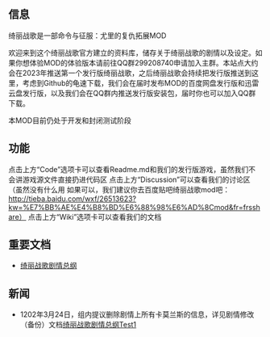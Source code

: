 ## 信息
绮丽战歌是一部命令与征服：尤里的复仇拓展MOD

欢迎来到这个绮丽战歌官方建立的资料库，储存关于绮丽战歌的剧情以及设定。如果你想体验MOD的体验版本请前往QQ群299208740申请加入主群。本站点大约会在2023年推送第一个发行版绮丽战歌，之后绮丽战歌会持续把发行版推送到这里，考虑到Github的龟速下载，我们会在届时发布MOD的百度网盘发行版和迅雷云盘发行版，以及我们会在QQ群内推送发行版安装包，届时你也可以加入QQ群下载。

本MOD目前仍处于开发和封闭测试阶段

## 功能
点击上方“Code”选项卡可以查看Readme.md和我们的发行版游戏，虽然我们不会讲游戏源文件直接扔进代码区
点击上方“Discussion”可以查看我们的讨论区（虽然没有什么用 如果可以，我们建议你去百度贴吧绮丽战歌mod吧：http://tieba.baidu.com/wxf/26513623?kw=%E7%BB%AE%E4%B8%BD%E6%88%98%E6%AD%8Cmod&fr=frsshare）
点击上方“Wiki”选项卡可以查看我们的文档
## 重要文档
- [绮丽战歌剧情总纲](https://github.com/HymnOfWar/Hymn-of-war-official/wiki/%E7%BB%AE%E4%B8%BD%E6%88%98%E6%AD%8C%E5%89%A7%E6%83%85%E6%80%BB%E7%BA%B2)


## 新闻
- 1202年3月24日，组内提议删除剧情上所有卡莫兰斯的信息，详见剧情修改（备份）文档[绮丽战歌剧情总纲Test1](https://github.com/HymnOfWar/Hymn-of-war-official/wiki/%E7%BB%AE%E4%B8%BD%E6%88%98%E6%AD%8C%E5%89%A7%E6%83%85%E6%80%BB%E7%BA%B2%EF%BC%88%E5%88%A0%E9%99%A4kmls%EF%BC%89)
